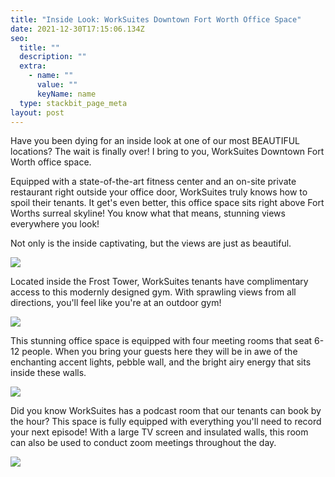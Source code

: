 ```yaml
---
title: "Inside Look: WorkSuites Downtown Fort Worth Office Space"
date: 2021-12-30T17:15:06.134Z
seo:
  title: ""
  description: ""
  extra:
    - name: ""
      value: ""
      keyName: name
  type: stackbit_page_meta
layout: post
---
```

Have you been dying for an inside look at one of our most BEAUTIFUL locations? The wait is finally over! I bring to you, WorkSuites Downtown Fort Worth office space.

Equipped with a state-of-the-art fitness center and an on-site private restaurant right outside your office door, WorkSuites truly knows how to spoil their tenants. It get's even better, this office space sits right above Fort Worths surreal skyline! You know what that means, stunning views everywhere you look!

Not only is the inside captivating, but the views are just as beautiful.

![](/images/gym.png)

Located inside the Frost Tower, WorkSuites tenants have complimentary access to this modernly designed gym. With sprawling views from all directions, you'll feel like you're at an outdoor gym!

![](/images/meeting-room.png)

This stunning office space is equipped with four meeting rooms that seat 6-12 people. When you bring your guests here they will be in awe of the enchanting accent lights, pebble wall, and the bright airy energy that sits inside these walls.

![](/images/podcast-room.png)

Did you know WorkSuites has a podcast room that our tenants can book by the hour? This space is fully equipped with everything you'll need to record your next episode! With a large TV screen and insulated walls, this room can also be used to conduct zoom meetings throughout the day.

![](/images/private-office.png)